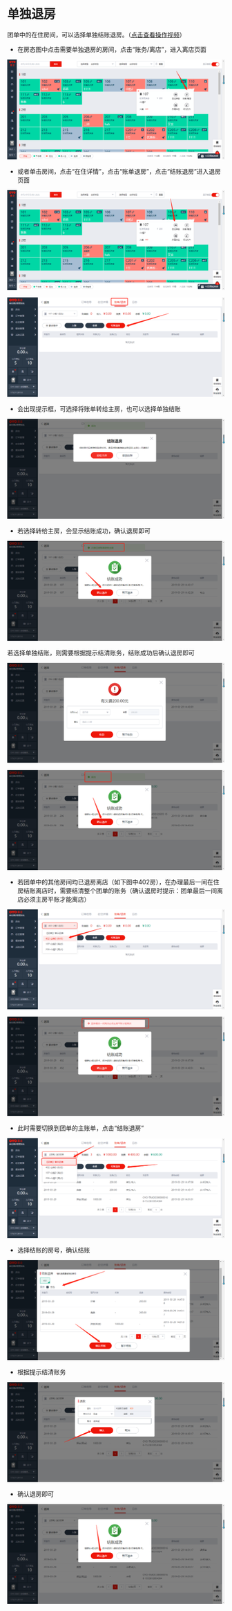 # 单独退房

团单中的在住房间，可以选择单独结账退房。（[点击查看操作视频](http://crs-pms-vidio.oss-cn-beijing.aliyuncs.com/%E9%80%90%E4%B8%80%E9%80%80%E6%88%BF.mp4)）

* 在房态图中点击需要单独退房的房间，点击“账务/离店”，进入离店页面

![](../../../.gitbook/assets/image%20%28617%29.png)

* 或者单击房间，点击“在住详情”，点击“账单退房”，点击“结账退房”进入退房页面

![](../../../.gitbook/assets/image%20%28357%29.png)

![](../../../.gitbook/assets/image%20%28145%29.png)

* 会出现提示框，可选择将账单转给主房，也可以选择单独结账

![](../../../.gitbook/assets/image%20%2821%29.png)

* 若选择转给主房，会显示结账成功，确认退房即可

![](../../../.gitbook/assets/image%20%28510%29.png)

若选择单独结账，则需要根据提示结清账务，结账成功后确认退房即可

![](../../../.gitbook/assets/image%20%28618%29.png)

![](../../../.gitbook/assets/image%20%28526%29.png)

* 若团单中的其他房间均已退房离店（如下图中402房），在办理最后一间在住房结账离店时，需要结清整个团单的账务（确认退房时提示：团单最后一间离店必须主房平账才能离店）

![](../../../.gitbook/assets/image%20%28356%29.png)

![](../../../.gitbook/assets/image%20%28366%29.png)

* 此时需要切换到团单的主账单，点击“结账退房”

![](../../../.gitbook/assets/image%20%28457%29.png)

* 选择结账的房号，确认结账

![](../../../.gitbook/assets/image%20%28556%29.png)

* 根据提示结清账务

![](../../../.gitbook/assets/image%20%28446%29.png)

* 确认退房即可

![](../../../.gitbook/assets/image%20%28321%29.png)



